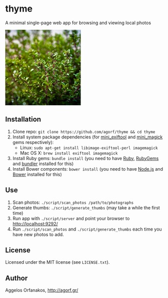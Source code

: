 # thyme

A minimal single-page web app for browsing and viewing local photos

<a href="https://www.flickr.com/photos/infobunny/7093903557"
title="thyme by poppet with a camera, on Flickr"><img
src="https://raw.githubusercontent.com/agorf/thyme/master/thyme.jpg" width="240"
height="240" alt="thyme"></a>

## Installation

1. Clone repo: `git clone https://github.com/agorf/thyme && cd thyme`
1. Install system package dependencies (for [mini_exiftool][] and
   [mini_magick][] gems respectively):
   * Linux: `sudo apt-get install libimage-exiftool-perl imagemagick`
   * Mac OS X: `brew install exiftool imagemagick`
1. Install Ruby gems: `bundle install` (you need to have [Ruby][], [RubyGems][]
   and [bundler][] installed for this)
1. Install Bower components: `bower install` (you need to have [Node.js][] and
   [Bower][] installed for this)

## Use

1. Scan photos: `./script/scan_photos /path/to/photographs`
1. Generate thumbs: `./script/generate_thumbs` (may take a while the first time)
1. Run app with `./script/server` and point your browser to
   <http://localhost:9292/>
1. Run `./script/scan_photos` and `./script/generate_thumbs` each time you have
   new photos to add.

[mini_exiftool]: https://rubygems.org/gems/mini_exiftool
[mini_magick]: https://rubygems.org/gems/mini_magick
[Ruby]: https://www.ruby-lang.org/en/
[RubyGems]: https://rubygems.org/
[bundler]: https://rubygems.org/gems/bundler
[Node.js]: http://nodejs.org/
[Bower]: http://bower.io/

## License

Licensed under the MIT license (see `LICENSE.txt`).

## Author

Aggelos Orfanakos, <http://agorf.gr/>
